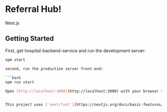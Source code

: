 # Referral Hub!

Next.js

## Getting Started

First, get hospital-backend-service and run the development server:

````bash
npm start

second, run the production server front-end:

```bash
npm run start

Open [http://localhost:3000](http://localhost:3000) with your browser to see the result.


This project uses [`next/font`](https://nextjs.org/docs/basic-features/font-optimization) to automatically optimize and load Inter, a custom Google Font.

````

